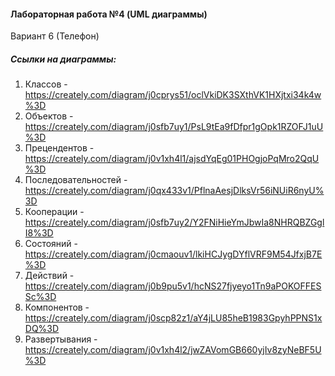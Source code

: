 #### Лабораторная работа №4 (UML диаграммы)
Вариант 6 (Телефон)

##### Ссылки на диаграммы:
1. Классов - 
https://creately.com/diagram/j0cprys51/oclVkiDK3SXthVK1HXjtxi34k4w%3D
2. Объектов - 
https://creately.com/diagram/j0sfb7uy1/PsL9tEa9fDfpr1gOpk1RZOFJ1uU%3D
3. Прецендентов - 
https://creately.com/diagram/j0v1xh4l1/ajsdYqEg01PHOgjoPqMro2QqU%3D
4. Последовательностей - 
https://creately.com/diagram/j0qx433v1/PflnaAesjDlksVr56iNUiR6nyU%3D
5. Кооперации - 
https://creately.com/diagram/j0sfb7uy2/Y2FNiHieYmJbwIa8NHRQBZGglI8%3D
6. Состояний - 
https://creately.com/diagram/j0cmaouv1/lkiHCJygDYflVRF9M54JfxjB7E%3D
7. Действий - 
https://creately.com/diagram/j0b9pu5v1/hcNS27fjyeyo1Tn9aPOKOFFESSc%3D
8. Компонентов - 
https://creately.com/diagram/j0scp82z1/aY4jLU85heB1983GpyhPPNS1xDQ%3D
9. Развертывания - 
https://creately.com/diagram/j0v1xh4l2/jwZAVomGB660yjIv8zyNeBF5U%3D
